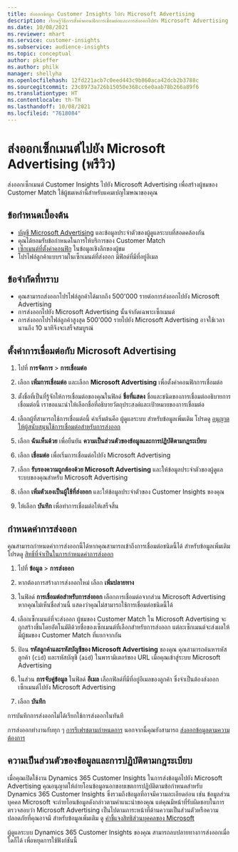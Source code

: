 ```yaml
---
title: ส่งออกข้อมูล Customer Insights ไปยัง Microsoft Advertising
description: เรียนรู้วิธีการตั้งค่าคอนฟิกการเชื่อมต่อและการส่งออกไปยัง Microsoft Advertising
ms.date: 10/08/2021
ms.reviewer: mhart
ms.service: customer-insights
ms.subservice: audience-insights
ms.topic: conceptual
author: pkieffer
ms.author: philk
manager: shellyha
ms.openlocfilehash: 12fd221acb7c0eed443c9b860aca42dcb2b3788c
ms.sourcegitcommit: 23c8973a726b15050e368cc6e0aab78b266a89f6
ms.translationtype: HT
ms.contentlocale: th-TH
ms.lasthandoff: 10/08/2021
ms.locfileid: "7618084"
---
```

# <a name="export-segments-to-microsoft-advertising-preview"></a>ส่งออกเซ็กเมนต์ไปยัง Microsoft Advertising (พรีวิว)

ส่งออกเซ็กเมนต์ Customer Insights ไปยัง Microsoft Advertising เพื่อสร้างผู้ชมของ Customer Match ใช้ผู้ชมเหล่านี้สำหรับแคมเปญโฆษณาของคุณ

## <a name="prerequisites"></a>ข้อกำหนดเบื้องต้น

-   [บัญชี Microsoft Advertising](https://ads.microsoft.com/) และข้อมูลประจำตัวของผู้ดูแลระบบที่สอดคล้องกัน
-   คุณได้ยอมรับข้อกำหนดในการให้บริการของ Customer Match 
-   [เซ็กเมนต์ที่ตั้งค่าคอนฟิก](segments.md) ในข้อมูลเชิงลึกของผู้ชม
-   โปรไฟล์ลูกค้าแบบรวมในเซ็กเมนต์ที่ส่งออก มีฟิลด์ที่มีที่อยู่อีเมล

## <a name="known-limitations"></a>ข้อจำกัดที่ทราบ

- คุณสามารถส่งออกโปรไฟล์ลูกค้าได้มากถึง 500'000 รายต่อการส่งออกไปยัง Microsoft Advertising
- การส่งออกไปยัง Microsoft Advertising นั้นจำกัดเฉพาะเซ็กเมนต์
- การส่งออกโปรไฟล์ลูกค้าสูงสุด 500'000 รายไปยัง Microsoft Advertising อาจใช้เวลานานถึง 10 นาทีจึงจะเสร็จสมบูรณ์ 


## <a name="set-up-the-connection-to-microsoft-advertising"></a>ตั้งค่าการเชื่อมต่อกับ Microsoft Advertising

1. ไปที่ **การจัดการ** > **การเชื่อมต่อ**

1. เลือก **เพิ่มการเชื่อมต่อ** และเลือก **Microsoft Advertising** เพื่อตั้งค่าคอนฟิกการเชื่อมต่อ

1. ตั้งชื่อที่เป็นที่รู้จักให้การเชื่อมต่อของคุณในฟิลด์ **ชื่อที่แสดง** ชื่อและชนิดของการเชื่อมต่ออธิบายการเชื่อมต่อนี้ เราขอแนะนำให้เลือกชื่อที่อธิบายวัตถุประสงค์และเป้าหมายของการเชื่อมต่อ

1. เลือกผู้ที่สามารถใช้การเชื่อมต่อนี้ ค่าเริ่มต้นคือ ผู้ดูแลระบบ สำหรับข้อมูลเพิ่มเติม โปรดดู [อนุญาตให้ผู้สนับสนุนใช้การเชื่อมต่อสำหรับการส่งออก](connections.md#allow-contributors-to-use-a-connection-for-exports)

1. เลือก **ฉันเห็นด้วย** เพื่อยืนยัน **ความเป็นส่วนตัวของข้อมูลและการปฏิบัติตามกฎระเบียบ**

1. เลือก **เชื่อมต่อ** เพื่อเริ่มการเชื่อมต่อไปยัง Microsoft Advertising

1. เลือก **รับรองความถูกต้องด้วย Microsoft Advertising** และให้ข้อมูลประจำตัวของผู้ดูแลระบบของคุณสำหรับ Microsoft Advertising

1. เลือก **เพิ่มตัวเองเป็นผู้ใช้ที่ส่งออก** และให้ข้อมูลประจำตัวของ Customer Insights ของคุณ

1. ให้เลือก **บันทึก** เพื่อทำการเชื่อมต่อให้เสร็จสิ้น

## <a name="configure-an-export"></a>กำหนดค่าการส่งออก

คุณสามารถกำหนดค่าการส่งออกนี้ได้หากคุณสามารถเข้าถึงการเชื่อมต่อชนิดนี้ได้ สำหรับข้อมูลเพิ่มเติม โปรดดู [สิทธิ์ที่จำเป็นในการกำหนดค่าการส่งออก](export-destinations.md#set-up-a-new-export)

1. ไปที่ **ข้อมูล** > **การส่งออก**

1. หากต้องการสร้างการส่งออกใหม่ เลือก **เพิ่มปลายทาง**

1. ในฟิลด์ **การเชื่อมต่อสำหรับการส่งออก** เลือกการเชื่อมต่อจากส่วน Microsoft Advertising หากคุณไม่เห็นชื่อส่วนนี้ แสดงว่าคุณไม่สามารถใช้การเชื่อมต่อชนิดนี้ได้

1. เลือกเซ็กเมนต์ที่จะส่งออก ผู้ชมของ Customer Match ใน Microsoft Advertising จะถูกสร้างขึ้นโดยอัตโนมัติด้วยชื่อของเซ็กเมนต์ที่เลือกสำหรับการส่งออก แต่ละเซ็กเมนต์จะส่งผลให้มีผู้ชมของ Customer Match ที่แยกจากกัน 

1. ป้อน **รหัสลูกค้าและรหัสบัญชีของ Microsoft Advertising** ของคุณ คุณสามารถค้นหารหัสลูกค้า (`cid`) และรหัสบัญชี (`aid`) ในพารามิเตอร์ของ URL เมื่อคุณเข้าสู่ระบบ Microsoft Advertising

1. ในส่วน **การจับคู่ข้อมูล** ในฟิลด์ **อีเมล** เลือกฟิลด์ที่มีที่อยู่อีเมลของลูกค้า ซึ่งจำเป็นต้องส่งออกเซ็กเมนต์ไปยัง Microsoft Advertising

1. เลือก **บันทึก**

การบันทึกการส่งออกไม่ได้เรียกใช้การส่งออกในทันที

การส่งออกทำงานกับทุก ๆ [การรีเฟรชตามกำหนดการ](system.md#schedule-tab) นอกจากนี้คุณยังสามารถ [ส่งออกข้อมูลตามความต้องการ](export-destinations.md#run-exports-on-demand) 


## <a name="data-privacy-and-compliance"></a>ความเป็นส่วนตัวของข้อมูลและการปฏิบัติตามกฎระเบียบ

เมื่อคุณเปิดใช้งาน Dynamics 365 Customer Insights ในการส่งข้อมูลไปยัง Microsoft Advertising คุณอนุญาตให้ถ่ายโอนข้อมูลนอกขอบเขตการปฏิบัติตามข้อกำหนดสำหรับ Dynamics 365 Customer Insights ซึ่งรวมถึงข้อมูลที่อาจมีความละเอียดอ่อน เช่น ข้อมูลส่วนบุคคล Microsoft จะถ่ายโอนข้อมูลดังกล่าวตามคำแนะนำของคุณ แต่คุณมีหน้าที่รับผิดชอบในการตรวจสอบว่า Microsoft Advertising เป็นไปตามภาระหน้าที่ด้านความเป็นส่วนตัวหรือความปลอดภัยที่คุณอาจมี สำหรับข้อมูลเพิ่มเติม ดู [คำชี้แจงสิทธิส่วนบุคคลของ Microsoft](https://go.microsoft.com/fwlink/?linkid=396732)

ผู้ดูแลระบบ Dynamics 365 Customer Insights ของคุณ สามารถลบปลายทางการส่งออกเมื่อใดก็ได้ เพื่อหยุดการใช้ฟังก์ชันนี้
